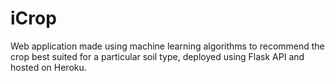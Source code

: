 # iCrop
Web application made using machine learning algorithms to recommend the crop best suited for a particular soil type, deployed using Flask API and hosted on Heroku.
